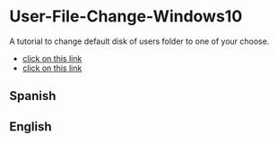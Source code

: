 # User-File-Change-Windows10
A tutorial to change default disk of users folder to one of your choose.

 - [click on this link](#my-multi-word-header)
 - [click on this link](##English)



## Spanish

## English
<!--stackedit_data:
eyJoaXN0b3J5IjpbLTgxNzUxNzU0NF19
-->